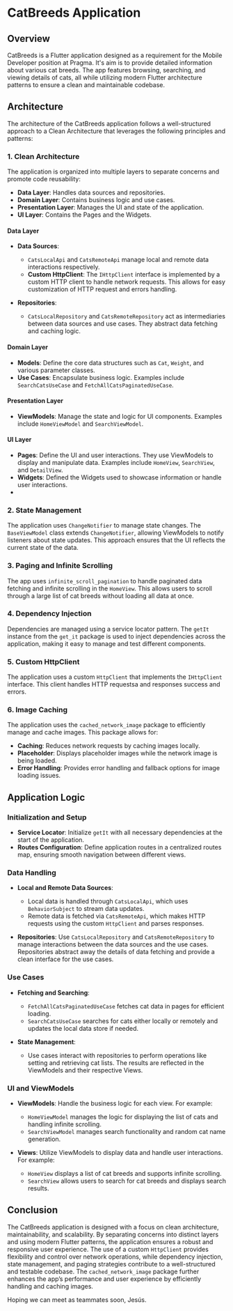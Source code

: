 # CatBreeds Application

## Overview

CatBreeds is a Flutter application designed as a requirement for the Mobile Developer position at Pragma. It's aim is to provide detailed information about various cat breeds. The app features browsing, searching, and viewing details of cats, all while utilizing modern Flutter architecture patterns to ensure a clean and maintainable codebase.

## Architecture

The architecture of the CatBreeds application follows a well-structured approach to a Clean Architecture that leverages the following principles and patterns:

### 1. Clean Architecture

The application is organized into multiple layers to separate concerns and promote code reusability:

- **Data Layer**: Handles data sources and repositories.
- **Domain Layer**: Contains business logic and use cases.
- **Presentation Layer**: Manages the UI and state of the application.
- **UI Layer**: Contains the Pages and the Widgets.

#### Data Layer

- **Data Sources**:
  - `CatsLocalApi` and `CatsRemoteApi` manage local and remote data interactions respectively.
  - **Custom HttpClient**: The `IHttpClient` interface is implemented by a custom HTTP client to handle network requests. This allows for easy customization of HTTP request and errors handling.

- **Repositories**:
  - `CatsLocalRepository` and `CatsRemoteRepository` act as intermediaries between data sources and use cases. They abstract data fetching and caching logic.

#### Domain Layer

- **Models**: Define the core data structures such as `Cat`, `Weight`, and various parameter classes.
- **Use Cases**: Encapsulate business logic. Examples include `SearchCatsUseCase` and `FetchAllCatsPaginatedUseCase`.

#### Presentation Layer

- **ViewModels**: Manage the state and logic for UI components. Examples include `HomeViewModel` and `SearchViewModel`.

#### UI Layer
- **Pages**: Define the UI and user interactions. They use ViewModels to display and manipulate data. Examples include `HomeView`, `SearchView`, and `DetailView`.
- **Widgets**: Defined the Widgets used to showcase information or handle user interactions.
- 
### 2. State Management

The application uses `ChangeNotifier` to manage state changes. The `BaseViewModel` class extends `ChangeNotifier`, allowing ViewModels to notify listeners about state updates. This approach ensures that the UI reflects the current state of the data.

### 3. Paging and Infinite Scrolling

The app uses `infinite_scroll_pagination` to handle paginated data fetching and infinite scrolling in the `HomeView`. This allows users to scroll through a large list of cat breeds without loading all data at once.

### 4. Dependency Injection

Dependencies are managed using a service locator pattern. The `getIt` instance from the `get_it` package is used to inject dependencies across the application, making it easy to manage and test different components.

### 5. Custom HttpClient

The application uses a custom `HttpClient` that implements the `IHttpClient` interface. This client handles HTTP requestsa and responses success and errors.

### 6. Image Caching

The application uses the `cached_network_image` package to efficiently manage and cache images. This package allows for:

- **Caching**: Reduces network requests by caching images locally.
- **Placeholder**: Displays placeholder images while the network image is being loaded.
- **Error Handling**: Provides error handling and fallback options for image loading issues.

## Application Logic

### Initialization and Setup

- **Service Locator**: Initialize `getIt` with all necessary dependencies at the start of the application.
- **Routes Configuration**: Define application routes in a centralized routes map, ensuring smooth navigation between different views.

### Data Handling

- **Local and Remote Data Sources**:
  - Local data is handled through `CatsLocalApi`, which uses `BehaviorSubject` to stream data updates.
  - Remote data is fetched via `CatsRemoteApi`, which makes HTTP requests using the custom `HttpClient` and parses responses.

- **Repositories**: Use `CatsLocalRepository` and `CatsRemoteRepository` to manage interactions between the data sources and the use cases. Repositories abstract away the details of data fetching and provide a clean interface for the use cases.

### Use Cases

- **Fetching and Searching**:
  - `FetchAllCatsPaginatedUseCase` fetches cat data in pages for efficient loading.
  - `SearchCatsUseCase` searches for cats either locally or remotely and updates the local data store if needed.

- **State Management**:
  - Use cases interact with repositories to perform operations like setting and retrieving cat lists. The results are reflected in the ViewModels and their respective Views.

### UI and ViewModels

- **ViewModels**: Handle the business logic for each view. For example:
  - `HomeViewModel` manages the logic for displaying the list of cats and handling infinite scrolling.
  - `SearchViewModel` manages search functionality and random cat name generation.

- **Views**: Utilize ViewModels to display data and handle user interactions. For example:
  - `HomeView` displays a list of cat breeds and supports infinite scrolling.
  - `SearchView` allows users to search for cat breeds and displays search results.

## Conclusion

The CatBreeds application is designed with a focus on clean architecture, maintainability, and scalability. By separating concerns into distinct layers and using modern Flutter patterns, the application ensures a robust and responsive user experience. The use of a custom `HttpClient` provides flexibility and control over network operations, while dependency injection, state management, and paging strategies contribute to a well-structured and testable codebase. The `cached_network_image` package further enhances the app’s performance and user experience by efficiently handling and caching images.

Hoping we can meet as teammates soon, Jesús.

